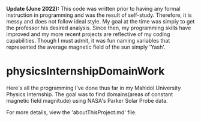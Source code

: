 **Update (June 2022):** This code was written prior to having any formal instruction in programming and was the result of self-study. Therefore, it is messy and does not follow ideal style.  My goal at the time was simply to get the professor his desired analysis. Since then, my programming skills have improved and my more recent projects are reflective of my coding capabilities. Though I must admit, it was fun naming variables that represented the average magnetic field of the sun simply 'Yash'.

# physicsInternshipDomainWork
Here's all the programming I've done thus far in my Mahidol University Physics Internship. The goal was to find domains(areas of constant magnetic field magnitude) using NASA's Parker Solar Probe data. 

For more details, view the 'aboutThisProject.md' file.

